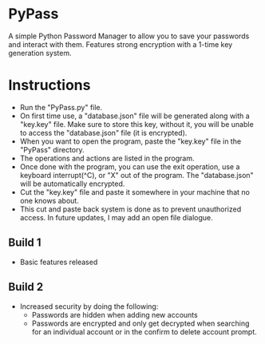 # PyPass
A simple Python Password Manager to allow you to save your passwords and interact with them. Features strong encryption with a 1-time key generation system.

# Instructions
* Run the "PyPass.py" file.
* On first time use, a "database.json" file will be generated along with a "key.key" file. Make sure to store this key, without it, you will be unable to access the "database.json" file (it is encrypted).
* When you want to open the program, paste the "key.key" file in the "PyPass" directory.
* The operations and actions are listed in the program.
* Once done with the program, you can use the exit operation, use a keyboard interrupt(^C), or "X" out of the program. The "database.json" will be automatically encrypted.
* Cut the "key.key" file and paste it somewhere in your machine that no one knows about.
* This cut and paste back system is done as to prevent unauthorized access. In future updates, I may add an open file dialogue.

## Build 1
* Basic features released

## Build 2
* Increased security by doing the following:
  - Passwords are hidden when adding new accounts
  - Passwords are encrypted and only get decrypted when searching for an individual account or in the confirm to delete account prompt.
